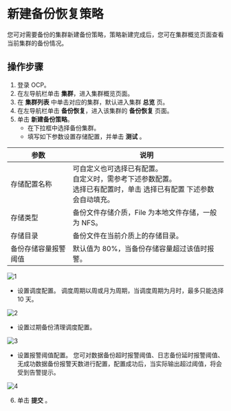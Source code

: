 # 新建备份恢复策略

您可对需要备份的集群新建备份策略，策略新建完成后，您可在集群概览页面查看当前集群的备份情况。

## 操作步骤

1. 登录 OCP。
2. 在左导航栏单击 **集群**，进入集群概览页面。
3. 在 **集群列表** 中单击对应的集群，默认进入集群 **总览** 页。
4. 在左导航栏单击 **备份恢复**，进入该集群的 **备份恢复** 页面。
5. 单击 **新建备份策略**。
   * 在下拉框中选择备份集群。
   * 填写如下参数设置存储配置，并单击 **测试** 。
  
| 参数                 | 说明 |
|------               |------|
| 存储配置名称   | 可自定义也可选择已有配置。</br>自定义时，需参考下述参数配置。</br>选择已有配置时，单击 选择已有配置 下述参数会自动填充。   |
|  存储类型  |  备份文件存储介质，File 为本地文件存储，一般为 NFS。  |
|  存储目录  |  备份文件在当前介质上的存储目录。  |
|  备份存储容量报警阈值  |  默认值为 80%，当备份存储容量超过该值时报警。  |

![1](https://obbusiness-private.oss-cn-shanghai.aliyuncs.com/doc/img/ocp/%E6%96%B0%E5%BB%BA%E5%A4%87%E4%BB%BD%E7%AD%96%E7%95%A5.png)

   * 设置调度配置。
  调度周期以周或月为周期，当调度周期为月时，最多只能选择 10 天。

  ![2](https://obbusiness-private.oss-cn-shanghai.aliyuncs.com/doc/img/ocp/%E8%B0%83%E5%BA%A6%E9%85%8D%E7%BD%AE.png)

   * 设置过期备份清理调度配置。

![3](https://obbusiness-private.oss-cn-shanghai.aliyuncs.com/doc/img/ocp/%E8%BF%87%E6%9C%9F%E5%A4%87%E4%BB%BD%E8%B0%83%E5%BA%A6.png)

   * 设置报警阈值配置。
  您可对数据备份超时报警阈值、日志备份延时报警阈值、无成功数据备份报警天数进行配置，配置成功后，当实际输出超过阈值，将会受到告警提示。

  ![4](https://obbusiness-private.oss-cn-shanghai.aliyuncs.com/doc/img/ocp/%E6%8A%A5%E8%AD%A6%E9%98%88%E5%80%BC%E9%85%8D%E7%BD%AE.png)

6. 单击 **提交** 。


